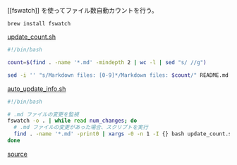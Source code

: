 
[[fswatch]] を使ってファイル数自動カウントを行う。
```shell
brew install fswatch
```

[update_count.sh](../update_count.sh)
```bash
#!/bin/bash

count=$(find . -name '*.md' -mindepth 2 | wc -l | sed "s/ //g")

sed -i '' "s/Markdown files: [0-9]*/Markdown files: $count/" README.md
```

[auto_update_info.sh](../auto_update_info.sh)
```bash
#!/bin/bash

# .md ファイルの変更を監視
fswatch -o . | while read num_changes; do
  # .md ファイルの変更があった場合、スクリプトを実行
  find . -name '*.md' -print0 | xargs -0 -n 1 -I {} bash update_count.sh
done
```


[source](https://chat.openai.com/share/a5a63e9f-7fc5-4886-bd82-d6d7082f882d)
